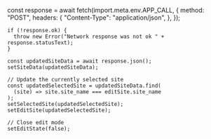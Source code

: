 const response = await fetch(import.meta.env.APP_CALL, {
      method: "POST",
      headers: {
        "Content-Type": "application/json",
      },
    });

    if (!response.ok) {
      throw new Error("Network response was not ok " + response.statusText);
    }

    const updatedSiteData = await response.json();
    setSiteData(updatedSiteData);

    // Update the currently selected site
    const updatedSelectedSite = updatedSiteData.find(
      (site) => site.site_name === editSite.site_name
    );
    setSelectedSite(updatedSelectedSite);
    setEditSite(updatedSelectedSite);

    // Close edit mode
    setEditState(false);
